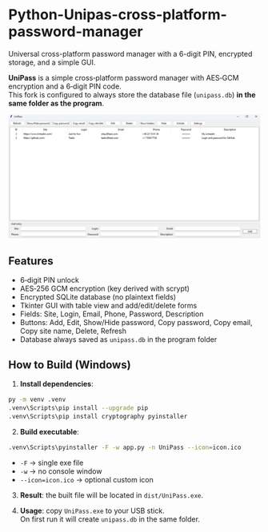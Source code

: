 # Python-Unipas-cross-platform-password-manager
Universal cross-platform password manager with a 6-digit PIN, encrypted storage, and a simple GUI.

**UniPass** is a simple cross‑platform password manager with AES‑GCM encryption and a 6‑digit PIN code.  
This fork is configured to always store the database file (`unipass.db`) **in the same folder as the program**.

![Python-Unipas-cross-platform-password-manager](unipass.png)



## Features

- 6‑digit PIN unlock
- AES‑256 GCM encryption (key derived with scrypt)
- Encrypted SQLite database (no plaintext fields)
- Tkinter GUI with table view and add/edit/delete forms
- Fields: Site, Login, Email, Phone, Password, Description
- Buttons: Add, Edit, Show/Hide password, Copy password, Copy email, Copy site name, Delete, Refresh
- Database always saved as `unipass.db` in the program folder

## How to Build (Windows)

1. **Install dependencies**:

```bash
py -m venv .venv
.venv\Scripts\pip install --upgrade pip
.venv\Scripts\pip install cryptography pyinstaller
```

2. **Build executable**:

```bash
.venv\Scripts\pyinstaller -F -w app.py -n UniPass --icon=icon.ico
```

- `-F` → single exe file  
- `-w` → no console window  
- `--icon=icon.ico` → optional custom icon

3. **Result**: the built file will be located in `dist/UniPass.exe`.

4. **Usage**: copy `UniPass.exe` to your USB stick.  
   On first run it will create `unipass.db` in the same folder.